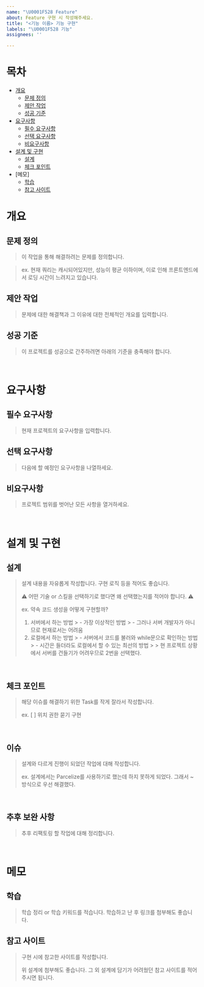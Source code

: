 ```yaml
---
name: "\U0001F528 Feature"
about: Feature 구현 시 작성해주세요.
title: "<기능 이름> 기능 구현"
labels: "\U0001F528 기능"
assignees: ''

---
```


# 목차
- [개요](#개요)
  - [문제 정의](#문제-정의)
  - [제안 작업](#제안-작업)
  - [성공 기준](#성공-기준)
- [요구사항](#요구사항)
  - [필수 요구사항](#필수-요구사항)
  - [선택 요구사항](#선택-요구사항)
  - [비요구사항](#비요구사항)
- [설계 및 구현](#설계-및-구현)
  - [설계](#설계)
  - [체크 포인트](#체크-포인트)
- [메모]
  - [학습](#학습)
  - [참고 사이트](#참고-사이트)

# 개요
## 문제 정의
> 이 작업을 통해 해결하려는 문제를 정의합니다.

> ex. 현재 쿼리는 캐시되어있지만, 성능이 평균 이하이며, 이로 인해 프론트엔드에서 로딩 시간이 느려지고 있습니다.

## 제안 작업
> 문제에 대한 해결책과 그 이유에 대한 전체적인 개요를 입력합니다.

## 성공 기준
> 이 프로젝트를 성공으로 간주하려면 아래의 기준을 충족해야 합니다.

</br>

# 요구사항
## 필수 요구사항
> 현재 프로젝트의 요구사항을 입력합니다.

## 선택 요구사항
> 다음에 할 예정인 요구사항을 나열하세요.

## 비요구사항
> 프로젝트 범위를 벗어난 모든 사항을 열거하세요.

</br>

# 설계 및 구현
## 설계
> 설계 내용을 자유롭게 작성합니다. 구현 로직 등을 적어도 좋습니다.
> 
> ⚠️ 어떤 기술 or 스킬을 선택하기로 했다면 왜 선택했는지를 적어야 합니다. ⚠️
> 
> ex. 약속 코드 생성을 어떻게 구현할까?
> 1. 서버에서 하는 방법
	> - 가장 이상적인 방법
	> - 그러나 서버 개발자가 아니므로 현재로서는 어려움
> 2. 로컬에서 하는 방법
	> - 서버에서 코드를 불러와 while문으로 확인하는 방법
	> - 시간은 들더라도 로컬에서 할 수 있는 최선의 방법
	>
	> 현 프로젝트 상황에서 서버를 건들기가 어려우므로 2번을 선택했다.
> 

</br>

## 체크 포인트
> 해당 이슈를 해결하기 위한 Task를 작게 잘라서 작성합니다.
> 
> ex. [ ] 위치 권한 묻기 구현

</br>

## 이슈
> 설계와 다르게 진행이 되었던 작업에 대해 작성합니다.
> 
> ex. 설계에서는 Parcelize를 사용하기로 했는데 하지 못하게 되었다.
> 그래서 ~ 방식으로 우선 해결했다.

</br>

## 추후 보완 사항
> 추후 리팩토링 할 작업에 대해 정리합니다.

</br>

# 메모
## 학습
> 학습 정리 or 학습 키워드를 적습니다. 학습하고 난 후 링크를 첨부해도 좋습니다.

## 참고 사이트
> 구현 시에 참고한 사이트를 작성합니다.
> 
> 위 설계에 첨부해도 좋습니다. 그 외 설계에 담기가 어려웠던 참고 사이트를 적어주시면 됩니다.
